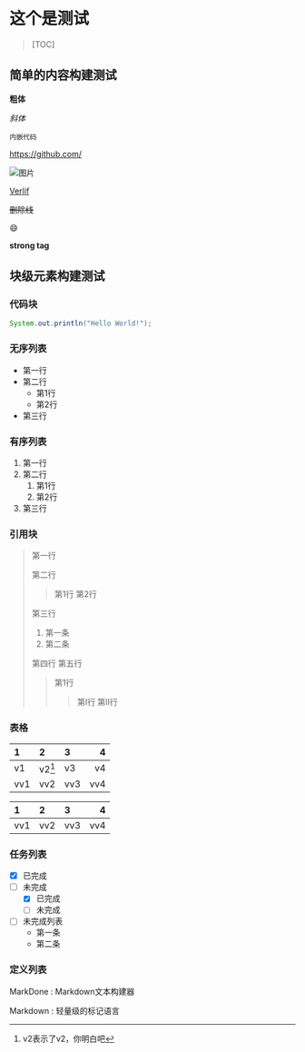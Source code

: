 # 这个是测试

> [TOC]

## 简单的内容构建测试

**粗体**

*斜体*

`内嵌代码`

<https://github.com/>

![图片](https://avatars.githubusercontent.com/u/39126497?s=40&v=4 "我的头像")

[Verlif](https://github.com/ "github")

~~删除线~~

:smile:

<strong>strong tag</strong>

## 块级元素构建测试

### 代码块

```java
System.out.println("Hello World!");
```

### 无序列表

- 第一行
- 第二行
   - 第1行
   - 第2行
- 第三行

### 有序列表

1. 第一行
2. 第二行
   1. 第1行
   2. 第2行
3. 第三行

### 引用块

> 第一行
> 
> 第二行
> 
> > 第1行
  > 第2行
>
> 第三行
> 1. 第一条
> 2. 第二条
>
> 第四行
> 第五行
> > 第1行
> >    > 第Ⅰ行
> >    > 第Ⅱ行
> >

### 表格

| 1 | 2 | 3 | 4 |
| :---- | :---- | :---- | ----: |
| v1 | v2[^1] | v3 | v4 |
| vv1 | vv2 | vv3 | vv4 |

| 1 | 2 | 3 | 4 |
| :---- | :---- | :---- | ----: |
| vv1 | vv2 | vv3 | vv4 |

### 任务列表

- [X] 已完成
- [ ] 未完成
   - [X] 已完成
   - [ ] 未完成
- [ ] 未完成列表
   - 第一条
   - 第二条

### 定义列表

MarkDone
: Markdown文本构建器

Markdown
: 轻量级的标记语言

[^1]: v2表示了v2，你明白吧
